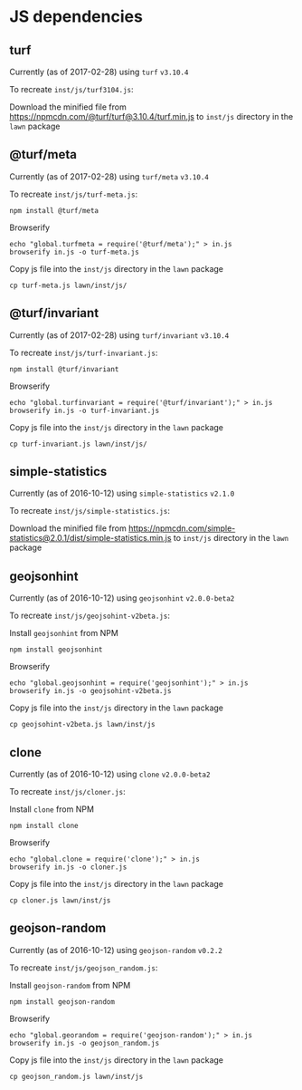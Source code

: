 # JS dependencies

## turf

Currently (as of 2017-02-28) using `turf` `v3.10.4`

To recreate `inst/js/turf3104.js`:

Download the minified file from <https://npmcdn.com/@turf/turf@3.10.4/turf.min.js>
to `inst/js` directory in the `lawn` package



## @turf/meta

Currently (as of 2017-02-28) using `turf/meta` `v3.10.4`

To recreate `inst/js/turf-meta.js`:

```
npm install @turf/meta
```

Browserify

```
echo "global.turfmeta = require('@turf/meta');" > in.js
browserify in.js -o turf-meta.js
```

Copy js file into the `inst/js` directory in the `lawn` package

```
cp turf-meta.js lawn/inst/js/
```



## @turf/invariant

Currently (as of 2017-02-28) using `turf/invariant` `v3.10.4`

To recreate `inst/js/turf-invariant.js`:

```
npm install @turf/invariant
```

Browserify

```
echo "global.turfinvariant = require('@turf/invariant');" > in.js
browserify in.js -o turf-invariant.js
```

Copy js file into the `inst/js` directory in the `lawn` package

```
cp turf-invariant.js lawn/inst/js/
```



## simple-statistics

Currently (as of 2016-10-12) using `simple-statistics` `v2.1.0`

To recreate `inst/js/simple-statistics.js`:

Download the minified file from <https://npmcdn.com/simple-statistics@2.0.1/dist/simple-statistics.min.js>
to `inst/js` directory in the `lawn` package

## geojsonhint

Currently (as of 2016-10-12) using `geojsonhint` `v2.0.0-beta2`

To recreate `inst/js/geojsohint-v2beta.js`:

Install `geojsonhint` from NPM

```
npm install geojsonhint
```

Browserify

```
echo "global.geojsonhint = require('geojsonhint');" > in.js
browserify in.js -o geojsohint-v2beta.js
```

Copy js file into the `inst/js` directory in the `lawn` package

```
cp geojsohint-v2beta.js lawn/inst/js
```

## clone

Currently (as of 2016-10-12) using `clone` `v2.0.0-beta2`

To recreate `inst/js/cloner.js`:

Install `clone` from NPM

```
npm install clone
```

Browserify

```
echo "global.clone = require('clone');" > in.js
browserify in.js -o cloner.js
```

Copy js file into the `inst/js` directory in the `lawn` package

```
cp cloner.js lawn/inst/js
```

## geojson-random

Currently (as of 2016-10-12) using `geojson-random` `v0.2.2`

To recreate `inst/js/geojson_random.js`:

Install `geojson-random` from NPM

```
npm install geojson-random
```

Browserify

```
echo "global.georandom = require('geojson-random');" > in.js
browserify in.js -o geojson_random.js
```

Copy js file into the `inst/js` directory in the `lawn` package

```
cp geojson_random.js lawn/inst/js
```

